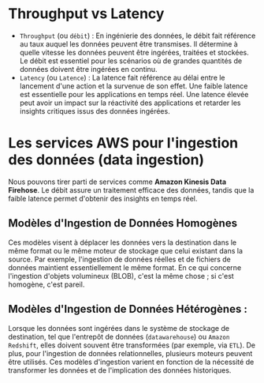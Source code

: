 # Throughput vs Latency
- `Throughput` (ou `débit`) : En ingénierie des données, le débit fait référence au taux auquel les données peuvent être transmises. Il détermine à quelle vitesse les données peuvent être ingérées, traitées et stockées. Le débit est essentiel pour les scénarios où de grandes quantités de données doivent être ingérées en continu.
- `Latency` (ou `Latence`) : La latence fait référence au délai entre le lancement d'une action et la survenue de son effet. Une faible latence est essentielle pour les applications en temps réel. Une latence élevée peut avoir un impact sur la réactivité des applications et retarder les insights critiques issus des données ingérées.

# Les services AWS pour l'ingestion des données (data ingestion)
Nous pouvons tirer parti de services comme **Amazon Kinesis Data Firehose**. Le débit assure un traitement efficace des données, tandis que la faible latence permet d'obtenir des insights en temps réel.

## Modèles d'Ingestion de Données Homogènes
Ces modèles visent à déplacer les données vers la destination dans le même format ou le même moteur de stockage que 
celui existant dans la source. Par exemple, l'ingestion de données réelles et de fichiers de données maintient 
essentiellement le même format. En ce qui concerne l'ingestion d'objets volumineux (BLOB), c'est la même chose ; 
si c'est homogène, c'est pareil.

## Modèles d'Ingestion de Données Hétérogènes :
Lorsque les données sont ingérées dans le système de stockage de destination, tel que l'entrepôt de données (`datawarehouse`) 
ou `Amazon Redshift`, elles doivent souvent être transformées (par exemple, via `ETL`). De plus, pour l'ingestion de données 
relationnelles, plusieurs moteurs peuvent être utilisés. Ces modèles d'ingestion varient en fonction de la nécessité de 
transformer les données et de l'implication des données historiques.